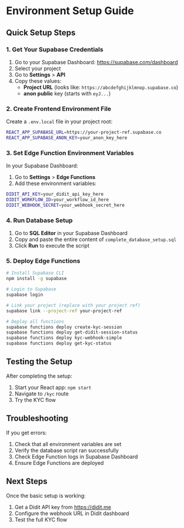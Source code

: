# Environment Setup Guide

## Quick Setup Steps

### 1. Get Your Supabase Credentials

1. Go to your Supabase Dashboard: https://supabase.com/dashboard
2. Select your project
3. Go to **Settings** > **API**
4. Copy these values:
   - **Project URL** (looks like: `https://abcdefghijklmnop.supabase.co`)
   - **anon public** key (starts with `eyJ...`)

### 2. Create Frontend Environment File

Create a `.env.local` file in your project root:

```bash
REACT_APP_SUPABASE_URL=https://your-project-ref.supabase.co
REACT_APP_SUPABASE_ANON_KEY=your_anon_key_here
```

### 3. Set Edge Function Environment Variables

In your Supabase Dashboard:

1. Go to **Settings** > **Edge Functions**
2. Add these environment variables:

```bash
DIDIT_API_KEY=your_didit_api_key_here
DIDIT_WORKFLOW_ID=your_workflow_id_here
DIDIT_WEBHOOK_SECRET=your_webhook_secret_here
```

### 4. Run Database Setup

1. Go to **SQL Editor** in your Supabase Dashboard
2. Copy and paste the entire content of `complete_database_setup.sql`
3. Click **Run** to execute the script

### 5. Deploy Edge Functions

```bash
# Install Supabase CLI
npm install -g supabase

# Login to Supabase
supabase login

# Link your project (replace with your project ref)
supabase link --project-ref your-project-ref

# Deploy all functions
supabase functions deploy create-kyc-session
supabase functions deploy get-didit-session-status
supabase functions deploy kyc-webhook-simple
supabase functions deploy get-kyc-status
```

## Testing the Setup

After completing the setup:

1. Start your React app: `npm start`
2. Navigate to `/kyc` route
3. Try the KYC flow

## Troubleshooting

If you get errors:

1. Check that all environment variables are set
2. Verify the database script ran successfully
3. Check Edge Function logs in Supabase Dashboard
4. Ensure Edge Functions are deployed

## Next Steps

Once the basic setup is working:

1. Get a Didit API key from https://didit.me
2. Configure the webhook URL in Didit dashboard
3. Test the full KYC flow
